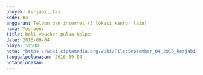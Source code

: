 ```yaml
---
proyek: kerjabilitas
kode: B4
anggaran: Telpon dan internet (3 lokasi kantor lain)
nama: Yusnaeni
title: beli voucher pulsa telpon
date: 2016-09-04
biaya: 51500
nota: "https://wiki.ciptamedia.org/wiki/File:September_04_2016_kerjabilitas_B4_pulsa_makasar_neni.jpg"
tanggalpelunasan: 2016-09-04
notapelunasan:
---
```

